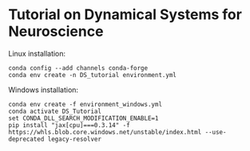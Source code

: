 # Tutorial on Dynamical Systems for Neuroscience


Linux installation:
```
conda config --add channels conda-forge
conda env create -n DS_tutorial environment.yml
```

Windows installation:

```
conda env create -f environment_windows.yml
conda activate DS_Tutorial
set CONDA_DLL_SEARCH_MODIFICATION_ENABLE=1 
pip install "jax[cpu]===0.3.14" -f https://whls.blob.core.windows.net/unstable/index.html --use-deprecated legacy-resolver
```
